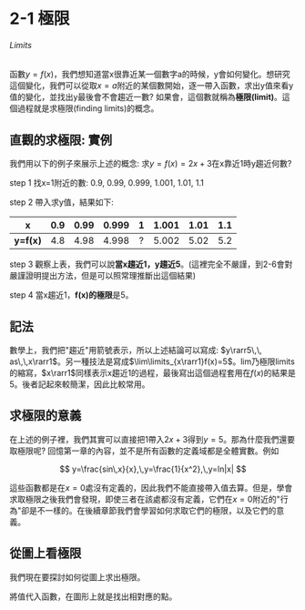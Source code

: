 # 2-1 極限

###### Limits

函數$y=f(x)$，我們想知道當x很靠近某一個數字a的時候，y會如何變化。想研究這個變化，我們可以從取$x=a$附近的某個數開始，逐一帶入函數，求出y值來看y值的變化，並找出y最後會不會趨近一數? 如果會，這個數就稱為**極限(limit)**。這個過程就是求極限(finding limits)的概念。

## 直觀的求極限: 實例

我們用以下的例子來展示上述的概念: 求$y=f(x)=2x+3$在x靠近1時y趨近何數?

step 1 找x=1附近的數: 0.9, 0.99, 0.999, 1.001, 1.01, 1.1

step 2 帶入求y值，結果如下:

| x          | 0.9 | 0.99 | 0.999 | 1   | 1.001 | 1.01 | 1.1 |
|:----------:|:---:|:----:|:-----:|:---:|:-----:|:----:|:---:|
| **y=f(x)** | 4.8 | 4.98 | 4.998 | ?   | 5.002 | 5.02 | 5.2 |

step 3 觀察上表，我們可以說**當x趨近1，y趨近5**。(這裡完全不嚴謹，到2-6會對嚴謹證明提出方法，但是可以照常理推斷出這個結果)

step 4 當x趨近1，**f(x)的極限**是5。

## 記法

數學上，我們把"趨近"用箭號表示，所以上述結論可以寫成: $y\rarr5\,\, as\,\,x\rarr1$。另一種技法是寫成$\lim\limits_{x\rarr1}f(x)=5$。lim乃極限limits的縮寫，$x\rarr1$同樣表示x趨近1的過程，最後寫出這個過程套用在$f(x)$的結果是5。後者記起來較簡潔，因此比較常用。

## 求極限的意義

在上述的例子裡，我們其實可以直接把1帶入$2x+3$得到$y=5$。那為什麼我們還要取極限呢? 回憶第一章的內容，並不是所有函數的定義域都是全體實數。例如

$$
y=\frac{sin\,x}{x},\,y=\frac{1}{x^2},\,y=ln|x|
$$

這些函數都是在$x=0$處沒有定義的，因此我們不能直接帶入值去算。但是，學會求取極限之後我們會發現，即使三者在該處都沒有定義，它們在$x=0$附近的"行為"卻是不一樣的。在後續章節我們會學習如何求取它們的極限，以及它們的意義。

## 從圖上看極限

我們現在要探討如何從圖上求出極限。

將值代入函數，在圖形上就是找出相對應的點。
